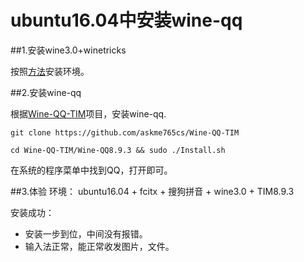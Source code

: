 # ubuntu16.04中安装wine-qq

##1.安装wine3.0+winetricks

按照[方法](https://github.com/frkhit/frkhit.github.io/blob/master/project/pages/2018/01/31/install_wine3.0_and_winetricks.md)安装环境。


##2.安装wine-qq

根据[Wine-QQ-TIM](https://github.com/askme765cs/Wine-QQ-TIM)项目，安装wine-qq.

```
git clone https://github.com/askme765cs/Wine-QQ-TIM

cd Wine-QQ-TIM/Wine-QQ8.9.3 && sudo ./Install.sh

```

在系统的程序菜单中找到QQ，打开即可。

##3.体验
环境： ubuntu16.04 + fcitx + 搜狗拼音 + wine3.0 + TIM8.9.3

安装成功：

- 安装一步到位，中间没有报错。
- 输入法正常，能正常收发图片，文件。
